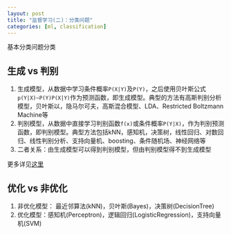 ```yaml
---
layout: post
title: "监督学习(二)：分类问题"
categories: [ml, classification]
---
```


基本分类问题分类

## 生成 vs 判别

1. 生成模型，从数据中学习条件概率`P(X|Y)`及`P(Y)`，之后使用贝叶斯公式`p(Y|X)~P(Y)P(X|Y)`作为预测函数，即生成模型。典型的方法有高斯判别分析模型，贝叶斯以，隐马尔可夫，高斯混合模型、LDA、Restricted Boltzmann Machine等
2. 判别模型，从数据中直接学习判别函数`f(x)`或条件概率`P(Y|X)`，作为判别预测函数，即判别模型。典型方法包括kNN，感知机，决策树，线性回归、对数回归、线性判别分析、支持向量机、boosting、条件随机场、神经网络等
3. 二者关系：由生成模型可以得到判别模型，但由判别模型得不到生成模型

更多详见[这里](http://blog.sciencenet.cn/home.php?mod=space&uid=248173&do=blog&id=227964)

## 优化 vs 非优化

1. 非优化模型： 最近邻算法(kNN)，贝叶斯(Bayes)，决策树(DecisionTree)
2. 优化模型：感知机(Perceptron)，逻辑回归(LogisticRegression)，支持向量机(SVM)
